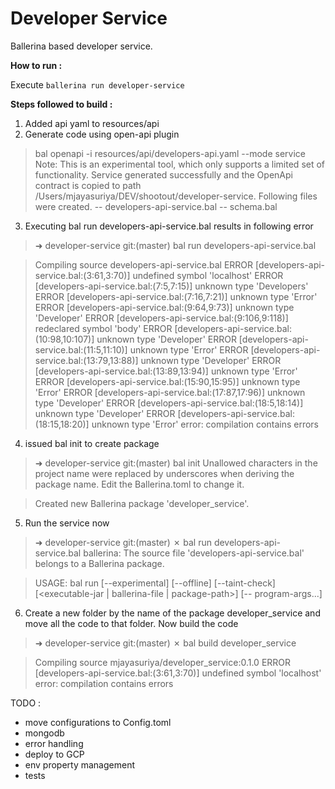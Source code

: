 # Developer Service

  Ballerina based developer service.

**How to run :** 
  
  Execute `ballerina run developer-service`

**Steps followed to build :** 

1. Added api yaml to resources/api
2. Generate code using open-api plugin

> bal openapi -i resources/api/developers-api.yaml --mode service
> Note: This is an experimental tool, which only supports a limited set of functionality.
> Service generated successfully and the OpenApi contract is copied to path /Users/mjayasuriya/DEV/shootout/developer-service.
> Following files were created.
> -- developers-api-service.bal
> -- schema.bal
3. Executing bal run developers-api-service.bal results in following error
> ➜  developer-service git:(master) bal run developers-api-service.bal 

> Compiling source
        developers-api-service.bal
ERROR [developers-api-service.bal:(3:61,3:70)] undefined symbol 'localhost'
ERROR [developers-api-service.bal:(7:5,7:15)] unknown type 'Developers'
ERROR [developers-api-service.bal:(7:16,7:21)] unknown type 'Error'
ERROR [developers-api-service.bal:(9:64,9:73)] unknown type 'Developer'
ERROR [developers-api-service.bal:(9:106,9:118)] redeclared symbol 'body'
ERROR [developers-api-service.bal:(10:98,10:107)] unknown type 'Developer'
ERROR [developers-api-service.bal:(11:5,11:10)] unknown type 'Error'
ERROR [developers-api-service.bal:(13:79,13:88)] unknown type 'Developer'
ERROR [developers-api-service.bal:(13:89,13:94)] unknown type 'Error'
ERROR [developers-api-service.bal:(15:90,15:95)] unknown type 'Error'
ERROR [developers-api-service.bal:(17:87,17:96)] unknown type 'Developer'
ERROR [developers-api-service.bal:(18:5,18:14)] unknown type 'Developer'
ERROR [developers-api-service.bal:(18:15,18:20)] unknown type 'Error'
error: compilation contains errors

4. issued bal init to create package
>➜  developer-service git:(master) bal init
Unallowed characters in the project name were replaced by underscores when deriving the package name. Edit the Ballerina.toml to change it.

>Created new Ballerina package 'developer_service'.

5. Run the service now
>➜  developer-service git:(master) ✗ bal run developers-api-service.bal
ballerina: The source file 'developers-api-service.bal' belongs to a Ballerina package.

>USAGE:
    bal run [--experimental] [--offline] [--taint-check]
                  [<executable-jar | ballerina-file | package-path>] [-- program-args...]
6. Create a new folder by the name of the package developer_service and move all the code to that folder. Now build the code

>➜  developer-service git:(master) ✗ bal build developer_service

>Compiling source
        mjayasuriya/developer_service:0.1.0
ERROR [developers-api-service.bal:(3:61,3:70)] undefined symbol 'localhost'
error: compilation contains errors


TODO : 
 - move configurations to Config.toml
 - mongodb
 - error handling
 - deploy to GCP
 - env property management
 - tests